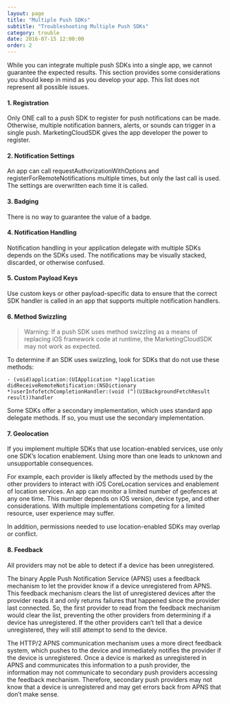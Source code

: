 ```yaml
---
layout: page
title: "Multiple Push SDKs"
subtitle: "Troubleshooting Multiple Push SDKs"
category: trouble
date: 2016-07-15 12:00:00
order: 2
---
```

While you can integrate multiple push SDKs into a single app, we cannot guarantee the expected results. This section provides some considerations you should keep in mind as you develop your app. This list does not represent all possible issues.

#### 1. Registration

Only ONE call to a push SDK to register for push notifications can be made. Otherwise, multiple notification banners, alerts, or sounds can trigger in a single push. MarketingCloudSDK gives the app developer the power to register.

#### 2. Notification Settings

An app can call requestAuthorizationWithOptions and registerForRemoteNotifications multiple times, but only the last call is used. The settings are overwritten each time it is called.

#### 3. Badging

There is no way to guarantee the value of a badge.

#### 4. Notification Handling

Notification handling in your application delegate with multiple SDKs depends on the SDKs used. The notifications may be visually stacked, discarded, or otherwise confused.

#### 5. Custom Payload Keys

Use custom keys or other payload-specific data to ensure that the correct SDK handler is called in an app that supports multiple notification handlers.

#### 6. Method Swizzling

> Warning: If a push SDK uses method swizzling as a means of replacing iOS framework code at runtime, the MarketingCloudSDK may not work as expected.

To determine if an SDK uses swizzling, look for SDKs that do not use these methods:

```
- (void)application:(UIApplication *)application didReceiveRemoteNotification:(NSDictionary *)userInfofetchCompletionHandler:(void (^)(UIBackgroundFetchResult result))handler
```

Some SDKs offer a secondary implementation, which uses standard app delegate methods. If so, you must use the secondary implementation.

#### 7. Geolocation

If you implement multiple SDKs that use location-enabled services, use only one SDK’s location enablement. Using more than one leads to unknown and unsupportable consequences.

For example, each provider is likely affected by the methods used by the other providers to interact with iOS CoreLocation services and enablement of location services. An app can monitor a limited number of geofences at any one time. This number depends on iOS version, device type, and other considerations. With multiple implementations competing for a limited resource, user experience may suffer.

In addition, permissions needed to use location-enabled SDKs may overlap or conflict.

#### 8. Feedback

All providers may not be able to detect if a device has been unregistered.

The binary Apple Push Notification Service (APNS) uses a feedback mechanism to let the provider know if a device unregistered from APNS. This feedback mechanism clears the list of unregistered devices after the provider reads it and only returns failures that happened since the provider last connected. So, the first provider to read from the feedback mechanism would clear the list, preventing the other providers from determining if a device has unregistered. If the other providers can’t tell that a device unregistered, they will still attempt to send to the device.

The HTTP/2 APNS communication mechanism uses a more direct feedback system, which pushes to the device and immediately notifies the provider if the device is unregistered. Once a device is marked as unregistered in APNS and communicates this information to a push provider, the information may not communicate to secondary push providers accessing the feedback mechanism. Therefore, secondary push providers may not know that a device is unregistered and may get errors back from APNS that don’t make sense.
